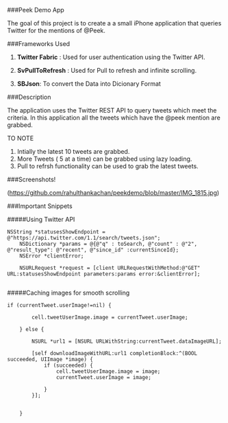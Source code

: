 ###Peek Demo App

The goal of this project is to create a a small iPhone application that queries Twitter for the mentions of @Peek.

###Frameworks Used
1. **Twitter Fabric** : Used for user authentication using the Twitter API. 

2. **SvPullToRefresh** : Used for Pull to refresh and infinite scrolling.

3. **SBJson**: To convert the Data into Dicionary Format


###Description

The application uses the Twitter REST API to query tweets which meet the criteria. In this application all the tweets which have the @peek mention are grabbed. 

TO NOTE

1. Intially the latest 10 tweets are grabbed.
2. More Tweets ( 5 at a time) can be grabbed using lazy loading.
3. Pull to refrsh functionality can be used to grab the latest tweets.


###Screenshots!

(https://github.com/rahulthankachan/peekdemo/blob/master/IMG_1815.jpg)





###Important Snippets


#####Using Twitter API

```
NSString *statusesShowEndpoint = @"https://api.twitter.com/1.1/search/tweets.json";
    NSDictionary *params = @{@"q" : toSearch, @"count" : @"2", @"result_type": @"recent", @"since_id" :currentSinceId};
    NSError *clientError;
    
    NSURLRequest *request = [client URLRequestWithMethod:@"GET" URL:statusesShowEndpoint parameters:params error:&clientError];


````
#####Caching images for smooth scrolling


````
if (currentTweet.userImage!=nil) {
        
        cell.tweetUserImage.image = currentTweet.userImage;
    
    } else {
        
        NSURL *url1 = [NSURL URLWithString:currentTweet.dataImageURL];
        
        [self downloadImageWithURL:url1 completionBlock:^(BOOL succeeded, UIImage *image) {
            if (succeeded) {
                cell.tweetUserImage.image = image;
                currentTweet.userImage = image;
                
            }
        }];
        
    
    }

````











